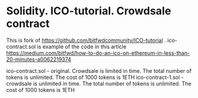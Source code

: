 # Solidity. ICO-tutorial. Crowdsale contract
This is fork of https://github.com/bitfwdcommunity/ICO-tutorial . ico-contract.sol is example of the code in this article https://medium.com/bitfwd/how-to-do-an-ico-on-ethereum-in-less-than-20-minutes-a0062219374
 
ico-contract.sol - original. Crowdsale is limited in time. The total number of tokens is unlimited. The cost of 1000 tokens is 1ETH
ico-contract-1.sol - crowdsale is unlimited in time. The total number of tokens is unlimited. The cost of 1000 tokens is 1ETH
